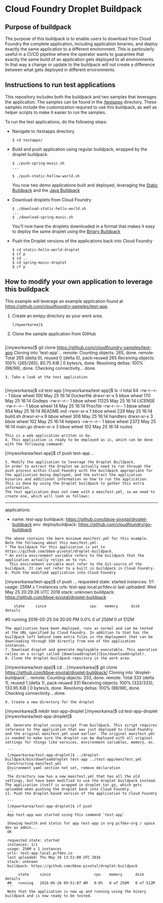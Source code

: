 # Cloud Foundry Droplet Buildpack
## Purpose of buildpack
The purpose of this buildpack is to enable users to download from Cloud Foundry the complete application, including application binaries, and deploy exactly the same application to a different environment. This is particularly useful in a CI/CD pipeline where the operator wants to guarantee that exactly the same build of an application gets deployed to all environments. In that way a change or update to the buildpack will not create a difference between what gets deployed in different environments.

## Instructions to run test applications
This repository includes both the buildpack and two samples that leverages the application. The samples can be found in the [/testapps](/testapps) directory. These samples include the customization required to use this buildpack, as well as helper scripts to make it easier to run the samples.

To run the test applications, do the following steps:
* Navigate to /testapps directory

  ```
  $ cd testapps/
  ```
* Build and push application using regular buildpack, wrapped by the droplet buildpack.
  
  ```
  $ ./push-spring-music.sh
  ...
  
  $ ./push-static-hellow-world.sh
  ```
  You now two demo applications built and deployed, leveraging the [Static Buildpack](https://github.com/cloudfoundry/staticfile-buildpack) and the [Java Buildpack](https://github.com/cloudfoundry/java-buildpack)
* Download droplets from Cloud Foundry

  ```
  $ ./download-static-hello-world.sh
  ...
  $ ./download-spring-music.sh
  ```
  You'll now have the droplets downloaded in a format that makes it easy to deploy the same droplet using the [Binary Buildpack](https://github.com/cloudfoundry/binary-buildpack)
* Push the Droplet versions of the applications back into Cloud Foundry

  ```
  $ cd static-hello-world-droplet
  $ cf p
  $ cd ..
  $ cd spring-music-droplet
  $ cf p
  ```
  
## How to modify your own application to leverage this buildpack
This example will leverage an example application found at https://github.com/cloudfoundry-samples/test-app.

1. Create an emtpy directory as your work area.

   ```
   [/myworkarea]$
   ```
2. Clone the sample application from GitHub

   ```
  [/myworkarea]$ git clone https://github.com/cloudfoundry-samples/test-app
  Cloning into 'test-app'...
  remote: Counting objects: 265, done.
  remote: Total 265 (delta 0), reused 0 (delta 0), pack-reused 265
  Receiving objects: 100% (265/265), 80.75 KiB | 0 bytes/s, done.
  Resolving deltas: 100% (98/98), done.
  Checking connectivity... done.
  ```
3. Take a look at the test application
   
   ```
   [/myworkarea]$ cd test-app
   [/myworkarea/test-app]$ ls -l
   total 64
   -rw-r--r--  1 bboe  wheel    100 May 25 16:14 Dockerfile
   drwxr-xr-x  5 bboe  wheel    170 May 25 16:14 Godeps
   -rw-r--r--  1 bboe  wheel  11325 May 25 16:14 LICENSE
   -rw-r--r--  1 bboe  wheel     14 May 25 16:14 Procfile
   -rw-r--r--  1 bboe  wheel    954 May 25 16:14 README.md
   -rwxr-xr-x  1 bboe  wheel    229 May 25 16:14 build.sh
   drwxr-xr-x  9 bboe  wheel    306 May 25 16:14 handlers
   drwxr-xr-x  3 bboe  wheel    102 May 25 16:14 helpers
   -rw-r--r--  1 bboe  wheel   2372 May 25 16:14 main.go
   drwxr-xr-x  3 bboe  wheel    102 May 25 16:14 routes
   ```
   This is a web application written in Go.
4. This application is ready to be deployed as is, which can be done with the following command:

   ```
   [/myworkarea/test-app]$ cf push test-app
   ...
   ```
5. Modify the application to leverage the Droplet Buildpack.
   In order to extract the Droplet we actually need to run through the push process within Cloud Foundry with the buildpack appropriate for the application being deployed, and the extract the application binaries and additional information on how to run the application.
   This is done by using the Droplet buildpack to gather this extra information.
   The test application does not come with a manifest.yml, so we need to create one, which will look as follows:
   
   ```
   ---
   applications:
   - name: test-app
      buildpack: https://github.com/bboe-pivotal/droplet-buildpack
      env:
        deploybuildpack: https://github.com/cloudfoundry/go-buildpack
   ```
   The above contains the bare minimum manifest.yml for this example.
   Note the following about this manifest.yml:
   * The buildpack for this application is set to https://github.com/bboe-pivotal/droplet-buildpack.
   * An extra environment variable refers to the buildpack that the application actually relies on to run.
     This environment variable must refer to the Git-source of the buildpack. It can not refer to a built in buildpack in Cloud Foundry.
6. Push the modified application into Cloud Foundry

   ```
   [/myworkarea/test-app]$ cf push
   ...
   requested state: started
   instances: 1/1
   usage: 256M x 1 instances
   urls: test-app.local.pcfdev.io
   last uploaded: Wed May 25 20:29:28 UTC 2016
   stack: unknown
   buildpack: https://github.com/bboe-pivotal/droplet-buildpack

        state     since                    cpu    memory      disk        details
   #0   running   2016-05-25 04:30:00 PM   0.0%   0 of 256M   0 of 512M
   ```
   The application have been deployed, runs as normal and can be tested at the URL specified by Cloud Foundry. In addition to that has the buildpack left behind some extra files in the deployment that can be downloading through SSH directly from one of the application instances.
7. Download droplet and generate deployable executable. This operation relies on a script called [downloaddroplet](bin/downloaddroplet). 
8. Clone the droplet-buildpack repsitory in the work area.

   ```
   [/myworkarea/test-app]$ cd ..
   [/myworkarea]$ git clone https://github.com/bboe-pivotal/droplet-buildpack/
   Cloning into 'droplet-buildpack'...
   remote: Counting objects: 333, done.
   remote: Total 333 (delta 1), reused 1 (delta 1), pack-reused 331
   Receiving objects: 100% (333/333), 133.95 KiB | 0 bytes/s, done.
   Resolving deltas: 100% (98/98), done.
   Checking connectivity... done.
   ```
9. Create a new directory for the droplet

   ```
   [/myworkarea]$ mkdir test-app-droplet
   [/myworkarea]$ cd test-app-droplet
   [/myworkarea/test-app-droplet]$
   ```
10. Generate droplet using script from buildpack. This script requires reference to the application that was just deployed to Cloud Foundry and the original manifest.yml used earlier. The original manifest.yml is needed to make sure the droplet can be deployed with all original settings for things like services, environment variables, memory, ec.
    
    ```
    [/myworkarea/test-app-droplet]$ ../droplet-buildpack/bin/downloaddroplet test-app ../test-app/manifest.yml
    Constructing manifest.yml
    Environment yaml section not set, remove declaration
    ```
    The directory now has a new manifest.yml that has all the old settings, but have been modified to use the droplet buildpack instead. The application itself is wrapped in droplet.tar.gz, which gets uploaded when pushing the droplet back into Cloud Foundry.
11. Push the Droplet-based version of the application to Cloud Foundry

    ```
    [/myworkarea/test-app-droplet]$ cf push
    ...
    App test-app was started using this command `test-app`

    Showing health and status for app test-app in org pcfdev-org / space dev as admin...
    OK

    requested state: started
    instances: 1/1
    usage: 256M x 1 instances
    urls: test-app.local.pcfdev.io
    last uploaded: Thu May 26 13:51:00 UTC 2016
    stack: unknown
    buildpack: https://github.com/bboe-pivotal/droplet-buildpack

         state     since                    cpu    memory      disk        details
    #0   running   2016-05-26 09:51:07 AM   0.0%   0 of 256M   0 of 512M
    ```
    Note that the application is now up and running using the binary buildpack and is now ready to be tested.
